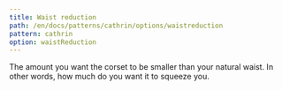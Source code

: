 ```yaml
---
title: Waist reduction
path: /en/docs/patterns/cathrin/options/waistreduction
pattern: cathrin
option: waistReduction
---
```


The amount you want the corset to be smaller than your natural waist. In other words, how much do you want it to squeeze you.
